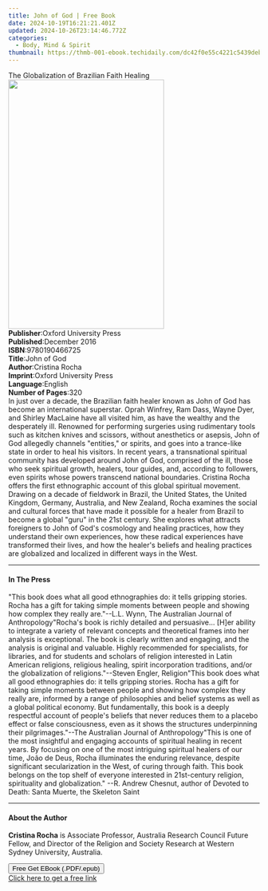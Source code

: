 ```yaml
---
title: John of God | Free Book
date: 2024-10-19T16:21:21.401Z
updated: 2024-10-26T23:14:46.772Z
categories:
  - Body, Mind & Spirit
thumbnail: https://thmb-001-ebook.techidaily.com/dc42f0e55c4221c5439debc02bdd61d82d5db5e7ec65ab962a93a7b5750fb24a.jpg
---
```

<main id="book-container">
  <div class="flex flex-col">
    <div class="book-brief flex-1 py-6 px-4 sm:p-6 md:py-10 md:px-8">
      <!-- brief-->
      <div class="book-brief-main">
        The Globalization of Brazilian Faith Healing
      </div>
    </div>
    <div
      class="book-meta-info flex-1 grid gap-4 col-start-1 col-end-3 row-start-1 sm:mb-6 sm:grid-cols-4 lg:gap-6 lg:col-start-2 lg:row-end-6 lg:row-span-6 lg:mb-0"
    >
      <div
        class="book-meta-info-left place-content-center mt-4 p-4 text-sm leading-6 col-start-2 col-span-2 dark:text-slate-400"
      >
        <img
          class="w-full h-500 object-cover rounded-lg sm:h-255 sm:col-span-2 lg:col-span-full"
          src="https://img-001-ebook.techidaily.com/08ac1c3e5e446e368dfddd7cb2d14eecc2c7469d250ddb4a3166807bc259c5c4.jpg"
          alt=""
          width="312"
          height="500"
        />
      </div>
      <div
        class="book-meta-info-right mt-2 col-start-1 row-start-2 col-span-3 self-center"
      >
        <!-- meta data  -->
        <div class="flex flex-col px-4 md:px-8">
          <div class="flex-1">
            <strong>Publisher</strong>:<span class="px-2"
              >Oxford University Press</span
            >
          </div>
          <div class="flex-1">
            <strong>Published</strong>:<span class="px-2">December 2016</span>
          </div>
          <div class="flex-1">
            <strong>ISBN</strong>:<span class="px-2">9780190466725</span>
          </div>
          <div class="flex-1">
            <strong>Title</strong>:<span class="px-2">John of God</span>
          </div>
          <div class="flex-1">
            <strong>Author</strong>:<span class="px-2">Cristina Rocha</span>
          </div>
          <div class="flex-1">
            <strong>Imprint</strong>:<span class="px-2"
              >Oxford University Press</span
            >
          </div>
          <div class="flex-1">
            <strong>Language</strong>:<span class="px-2">English</span>
          </div>
          <div class="flex-1">
            <strong>Number of Pages</strong>:<span class="px-2">320</span>
          </div>
        </div>
      </div>
    </div>
    <div class="book-description flex-1 py-6 px-4 sm:p-6 md:py-10 md:px-8">
      <div class="book-description-main">
        <div accordion-content="" id="description">
          In just over a decade, the Brazilian faith healer known as John of God
          has become an international superstar. Oprah Winfrey, Ram Dass, Wayne
          Dyer, and Shirley MacLaine have all visited him, as have the wealthy
          and the desperately ill. Renowned for performing surgeries using
          rudimentary tools such as kitchen knives and scissors, without
          anesthetics or asepsis, John of God allegedly channels "entities," or
          spirits, and goes into a trance-like state in order to heal his
          visitors. In recent years, a transnational spiritual community has
          developed around John of God, comprised of the ill, those who seek
          spiritual growth, healers, tour guides, and, according to followers,
          even spirits whose powers transcend national boundaries. Cristina
          Rocha offers the first ethnographic account of this global spiritual
          movement. Drawing on a decade of fieldwork in Brazil, the United
          States, the United Kingdom, Germany, Australia, and New Zealand, Rocha
          examines the social and cultural forces that have made it possible for
          a healer from Brazil to become a global "guru" in the 21st century.
          She explores what attracts foreigners to John of God's cosmology and
          healing practices, how they understand their own experiences, how
          these radical experiences have transformed their lives, and how the
          healer's beliefs and healing practices are globalized and localized in
          different ways in the West.
        </div>
        <div class="accordion-fader"></div>
      </div>
    </div>
    <div class="book-excerpts flex-1 py-6 px-4 sm:p-6 md:py-10 md:px-8">
      <!-- excerpts-->
      <div class="book-excerpts-main">
        <hr />
        <h4 class="placeholder placeholder-heading">
          <span>In The Press</span>
        </h4>
        <p>
          "This book does what all good ethnographies do: it tells gripping
          stories. Rocha has a gift for taking simple moments between people and
          showing how complex they really are."--L.L. Wynn, The Australian
          Journal of Anthropology"Rocha's book is richly detailed and
          persuasive... [H]er ability to integrate a variety of relevant
          concepts and theoretical frames into her analysis is exceptional. The
          book is clearly written and engaging, and the analysis is original and
          valuable. Highly recommended for specialists, for libraries, and for
          students and scholars of religion interested in Latin American
          religions, religious healing, spirit incorporation traditions, and/or
          the globalization of religions."--Steven Engler, Religion"This book
          does what all good ethnographies do: it tells gripping stories. Rocha
          has a gift for taking simple moments between people and showing how
          complex they really are, informed by a range of philosophies and
          belief systems as well as a global political economy. But
          fundamentally, this book is a deeply respectful account of people's
          beliefs that never reduces them to a placebo effect or false
          consciousness, even as it shows the structures underpinning their
          pilgrimages."--The Australian Journal of Anthropology"This is one of
          the most insightful and engaging accounts of spiritual healing in
          recent years. By focusing on one of the most intriguing spiritual
          healers of our time, João de Deus, Rocha illuminates the enduring
          relevance, despite significant secularization in the West, of curing
          through faith. This book belongs on the top shelf of everyone
          interested in 21st-century religion, spirituality and globalization."
          --R. Andrew Chesnut, author of Devoted to Death: Santa Muerte, the
          Skeleton Saint
        </p>
      </div>
    </div>
    <div class="book-about-author flex-1 py-6 px-4 sm:p-6 md:py-10 md:px-8">
      <!-- about author-->
      <div class="book-main-author-main">
        <hr />
        <h4 class="placeholder placeholder-heading">
          <span>About the Author</span>
        </h4>
        <p>
          <strong>Cristina Rocha</strong> is Associate Professor, Australia
          Research Council Future Fellow, and Director of the Religion and
          Society Research at Western Sydney University, Australia.
        </p>
      </div>
    </div>
    <div class="book-free-get flex-1 py-6 px-4 sm:p-6 md:py-10 md:px-8">
      <button
        id="btn-free-get"
        class="bg-blue-500 hover:bg-blue-700 text-white font-bold py-2 px-4 rounded"
      >
        Free Get EBook (.PDF/.epub)
      </button>
      <div id="countdown-display" class="px-2 text-lg mt-2"></div>
      <a
        id="free-link"
        class="hidden bg-blue-500 hover:bg-blue-700 text-white font-bold py-2 px-4 rounded"
        href="https://www.ebooks.com/en-us/book/95641435/john-of-god/cristina-rocha/"
        target="_blank"
        >Click here to get a free link</a
      >
    </div>
    <script>
      let countdownTime = 0;
      let countdownInterval = null;
      document
        .getElementById('btn-free-get')
        .addEventListener('click', startCountdown);
      function startCountdown() {
        countdownTime = new Date().getTime() + 60000 * 3;
        countdownInterval = setInterval(updateCountdown, 1000);
        document.getElementById('btn-free-get').disabled = true;
        document
          .getElementById('btn-free-get')
          .classList.add('bg-gray-500', 'cursor-not-allowed');
      }
      function updateCountdown() {
        let currentTime = new Date().getTime();
        let timeLeft = countdownTime - currentTime;
        let secondsLeft = Math.floor(timeLeft / 1000);
        document.getElementById('countdown-display').innerHTML =
          `Remaining time: ${secondsLeft} seconds.`;
        if (secondsLeft <= 0) {
          clearInterval(countdownInterval);
          document.getElementById('btn-free-get').classList.add('hidden');
          document.getElementById('free-link').classList.remove('hidden');
          document.getElementById('countdown-display').innerHTML = '';
        }
      }
    </script>
  </div>
</main>

<ins class="adsbygoogle"
      style="display:block"
      data-ad-client="ca-pub-7571918770474297"
      data-ad-slot="8358498916"
      data-ad-format="auto"
      data-full-width-responsive="true"></ins>
    